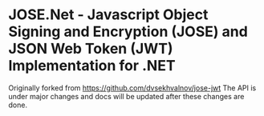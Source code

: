 # JOSE.Net - Javascript Object Signing and Encryption (JOSE) and JSON Web Token (JWT) Implementation for .NET

Originally forked from https://github.com/dvsekhvalnov/jose-jwt
The API is under major changes and docs will be updated after these changes are done.

